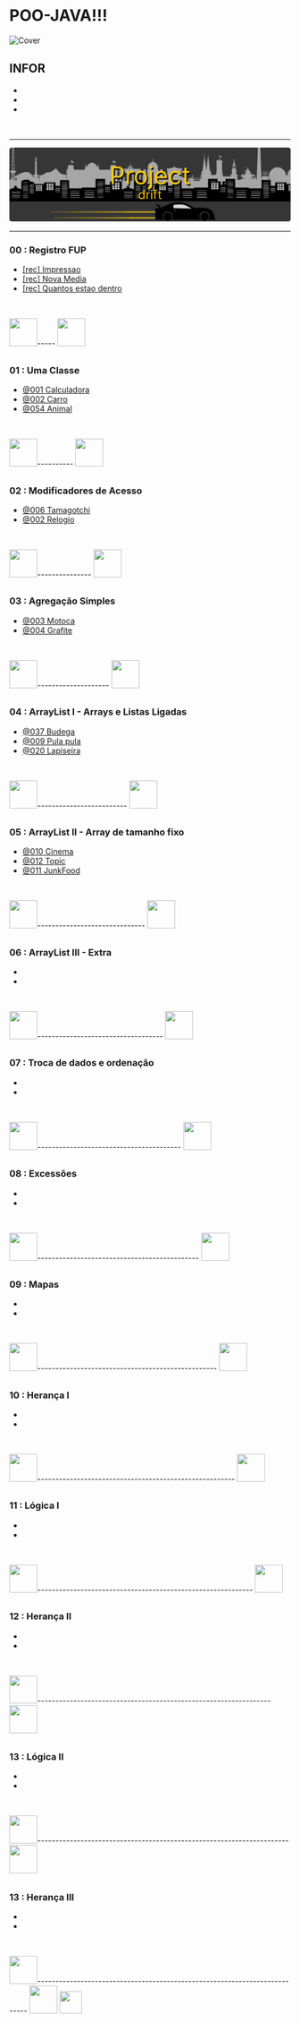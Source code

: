 # POO-JAVA!!!

![Cover](/assets/cover.svg)

## INFOR

- 

-

-

<br>

***

![Cover ](/assets/drift.svg)

<hr>

### 00 : Registro FUP


        
- <a href="/Project/00 - Registros Fup = OP/Impressao/">[rec] Impressao</a>
- <a href="/Project/00 - Registros Fup = OP/NovaMedia/">[rec] Nova Media</a>
- <a href="/Project/00 - Registros Fup = OP/Quantos estão dentro/">[rec] Quantos estao dentro</a>

<br>

<img src="https://cdn-icons-png.flaticon.com/128/1255/1255768.png" target="_blank" width="50" height="50">-----
<img src="https://cdn-icons-png.flaticon.com/128/1022/1022900.png" target="_blank" width="50" height="50">


##

### 01 : Uma Classe 

- <a href="/Project/01 - Uma Classe/@001 Calculadora/">@001 Calculadora</a>
- <a href="/Project/01 - Uma Classe/@002 Carro/">@002 Carro</a>
- <a href="/Project/01 - Uma Classe/@054 Animal/">@054 Animal</a>

<br>

<img src="https://cdn-icons-png.flaticon.com/128/1255/1255768.png" target="_blank" width="50" height="50">----------
<img src="https://cdn-icons-png.flaticon.com/128/1022/1022900.png" target="_blank" width="50" height="50">

##

### 02 : Modificadores de Acesso

- <a href="/Project/02 - Modificadores de Acesso/@006 Tamagotchi/">@006 Tamagotchi</a>
- <a href="/Project/02 - Modificadores de Acesso/@036 Relógio/">@002 Relogio</a>

<br>

<img src="https://cdn-icons-png.flaticon.com/128/1255/1255768.png" target="_blank" width="50" height="50">---------------
<img src="https://cdn-icons-png.flaticon.com/128/1022/1022900.png" target="_blank" width="50" height="50">

##

### 03 : Agregação Simples

- <a href="/Project/03 - Agregação Simples/@003 Motoca/">@003 Motoca</a>
- <a href="/Project/03 - Agregação Simples/@004 Grafite/">@004 Grafite</a>

<br>

<img src="https://cdn-icons-png.flaticon.com/128/1255/1255768.png" target="_blank" width="50" height="50">--------------------
<img src="https://cdn-icons-png.flaticon.com/128/1022/1022900.png" target="_blank" width="50" height="50">

##

### 04 : ArrayList I - Arrays e Listas Ligadas

- <a href="/Project/04 - ArrayList I - Array e Listas Ligadas/@037 Budega/">@037 Budega</a>
- <a href="/Project/04 - ArrayList I - Array e Listas Ligadas/@009 Pula pula/">@009 Pula pula</a>
- <a href="/Project/04 - ArrayList I - Array e Listas Ligadas/@020 Lapiseira/">@020 Lapiseira</a>


<br>

<img src="https://cdn-icons-png.flaticon.com/128/1255/1255768.png" target="_blank" width="50" height="50">-------------------------
<img src="https://cdn-icons-png.flaticon.com/128/1022/1022900.png" target="_blank" width="50" height="50">

##

### 05 : ArrayList II - Array de tamanho fixo

- <a href="/Project/05 - ArrayList II - Array de tamanho fixo/@010 Cinema/">@010 Cinema</a>
- <a href="/Project/05 - ArrayList II - Array de tamanho fixo/@012 Topic/">@012 Topic</a>
- <a href="/Project/05 - ArrayList II - Array de tamanho fixo/@011 JunkFood/">@011 JunkFood</a>

<br>

<img src="https://cdn-icons-png.flaticon.com/128/1255/1255768.png" target="_blank" width="50" height="50">------------------------------
<img src="https://cdn-icons-png.flaticon.com/128/1022/1022900.png" target="_blank" width="50" height="50">


##

### 06 : ArrayList III - Extra

-

-

<br>

<img src="https://cdn-icons-png.flaticon.com/128/1255/1255768.png" target="_blank" width="50" height="50">-----------------------------------
<img src="https://cdn-icons-png.flaticon.com/128/1022/1022900.png" target="_blank" width="50" height="50">


##

### 07 : Troca de dados e ordenação

-

-

<br>

<img src="https://cdn-icons-png.flaticon.com/128/1255/1255768.png" target="_blank" width="50" height="50">----------------------------------------
<img src="https://cdn-icons-png.flaticon.com/128/1022/1022900.png" target="_blank" width="50" height="50">

##

### 08 : Excessões

-

-

<br>

<img src="https://cdn-icons-png.flaticon.com/128/1255/1255768.png" target="_blank" width="50" height="50">---------------------------------------------
<img src="https://cdn-icons-png.flaticon.com/128/1022/1022900.png" target="_blank" width="50" height="50">

##

### 09 : Mapas

-

-

<br>

<img src="https://cdn-icons-png.flaticon.com/128/1255/1255768.png" target="_blank" width="50" height="50">--------------------------------------------------
<img src="https://cdn-icons-png.flaticon.com/128/1022/1022900.png" target="_blank" width="50" height="50">

##

### 10 : Herança I

-

-

<br>

<img src="https://cdn-icons-png.flaticon.com/128/1255/1255768.png" target="_blank" width="50" height="50">-------------------------------------------------------
<img src="https://cdn-icons-png.flaticon.com/128/1022/1022900.png" target="_blank" width="50" height="50">

##

### 11 : Lógica I

-

-

<br>

<img src="https://cdn-icons-png.flaticon.com/128/1255/1255768.png" target="_blank" width="50" height="50">------------------------------------------------------------
<img src="https://cdn-icons-png.flaticon.com/128/1022/1022900.png" target="_blank" width="50" height="50">

##

### 12 : Herança II

-

-

<br>

<img src="https://cdn-icons-png.flaticon.com/128/1255/1255768.png" target="_blank" width="50" height="50">-----------------------------------------------------------------
<img src="https://cdn-icons-png.flaticon.com/128/1022/1022900.png" target="_blank" width="50" height="50">

##

### 13 : Lógica II

-

-

<br>

<img src="https://cdn-icons-png.flaticon.com/128/1255/1255768.png" target="_blank" width="50" height="50">----------------------------------------------------------------------
<img src="https://cdn-icons-png.flaticon.com/128/1022/1022900.png" target="_blank" width="50" height="50">

##

### 13 : Herança III

-

-

<br>

<img src="https://cdn-icons-png.flaticon.com/128/1255/1255768.png" target="_blank" width="50" height="50">---------------------------------------------------------------------------
<img src="https://cdn-icons-png.flaticon.com/128/1022/1022900.png" target="_blank" width="50" height="50">
<img src="https://cdn-icons-png.flaticon.com/128/1894/1894428.png" target="_blank" width="40" height="40">

<!--
 
<img src="https://cdn-icons-png.flaticon.com/128/1255/1255768.png" target="_blank" width="100" height="100"> 
<img src="https://cdn-icons-png.flaticon.com/128/1022/1022900.png" target="_blank" width="100" height="100">
<img src="https://cdn-icons-png.flaticon.com/128/1894/1894428.png" target="_blank" width="100" height="100">
<img src="https://cdn-icons-png.flaticon.com/128/4380/4380458.png" target="_blank" width="100" height="100">

-->
